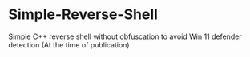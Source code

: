 # Simple-Reverse-Shell
Simple C++ reverse shell without obfuscation to avoid Win 11 defender detection (At the time of publication)
